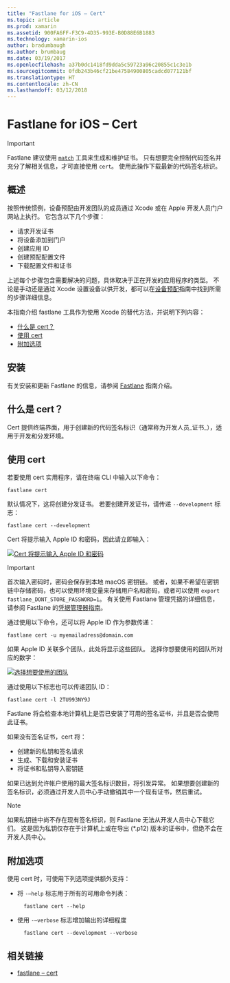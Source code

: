 ```yaml
---
title: "Fastlane for iOS – Cert"
ms.topic: article
ms.prod: xamarin
ms.assetid: 900FA6FF-F3C9-4D35-993E-B0D88E6B1883
ms.technology: xamarin-ios
author: bradumbaugh
ms.author: brumbaug
ms.date: 03/19/2017
ms.openlocfilehash: a37b0dc1418fd9dda5c59723a96c20855c1c3e1b
ms.sourcegitcommit: 0fdb243b46cf21be47584900805cadcd077121bf
ms.translationtype: HT
ms.contentlocale: zh-CN
ms.lasthandoff: 03/12/2018
---
```

# <a name="fastlane-for-ios--cert"></a>Fastlane for iOS – Cert

> [!IMPORTANT]
> Fastlane 建议使用 [`match`](~/ios/deploy-test/provisioning/fastlane/match.md) 工具来生成和维护证书。 只有想要完全控制代码签名并充分了解相关信息，才可直接使用 `cert`。 使用此操作下载最新的代码签名标识。

## <a name="overview"></a>概述

按照传统惯例，设备预配由开发团队的成员通过 Xcode 或在 Apple 开发人员门户网站上执行。 它包含以下几个步骤：

- 请求开发证书
- 将设备添加到门户
- 创建应用 ID
- 创建预配配置文件
- 下载配置文件和证书

上述每个步骤包含需要解决的问题，具体取决于正在开发的应用程序的类型。 不论是手动还是通过 Xcode 设置设备以供开发，都可以在[设备预配](~/ios/get-started/installation/device-provisioning/index.md)指南中找到所需的步骤详细信息。

本指南介绍 fastlane 工具作为使用 Xcode 的替代方法，并说明下列内容：

- [什么是 cert？](#whatiscert)
- [使用 cert](#using)
- [附加选项](#options)

## <a name="installation"></a>安装

有关安装和更新 Fastlane 的信息，请参阅 [Fastlane](~/ios/deploy-test/provisioning/fastlane/index.md#Installation) 指南介绍。

<a name="whatiscert" />

## <a name="what-is-cert"></a>什么是 cert？

Cert 提供终端界面，用于创建新的代码签名标识（通常称为开发人员_证书_），适用于开发和分发环境。

<a name="using" />

## <a name="using-cert"></a>使用 cert

若要使用 cert 实用程序，请在终端 CLI 中输入以下命令：

    fastlane cert

默认情况下，这将创建分发证书。 若要创建开发证书，请传递 `--development` 标志：

    fastlane cert --development

Cert 将提示输入 Apple ID 和密码，因此请立即输入：

[![](cert-images/fastlane-image1.png "Cert 将提示输入 Apple ID 和密码")](cert-images/fastlane-image1.png#lightbox)

> [!IMPORTANT]
> 首次输入密码时，密码会保存到本地 macOS 密钥链。 或者，如果不希望在密钥链中存储密码，也可以使用环境变量来存储用户名和密码，或者可以使用 `export fastlane_DONT_STORE_PASSWORD=1`。 有关使用 Fastlane 管理凭据的详细信息，请参阅 Fastlane 的[凭据管理器指南](https://github.com/fastlane/fastlane/blob/master/credentials_manager/README.md)。

通过使用以下命令，还可以将 Apple ID 作为参数传递：

    fastlane cert -u myemailadress@domain.com

如果 Apple ID 关联多个团队，此处将显示这些团队。 选择你想要使用的团队所对应的数字：

[![](cert-images/fastlane-image2.png "选择想要使用的团队")](cert-images/fastlane-image2.png#lightbox)

通过使用以下标志也可以传递团队 ID：

    fastlane cert -l 2TU993NY9J

Fastlane 将会检查本地计算机上是否已安装了可用的签名证书，并且是否会使用此证书。

如果没有签名证书，cert 将：

- 创建新的私钥和签名请求
- 生成、下载和安装证书
- 将证书和私钥导入密钥链

如果已达到允许帐户使用的最大签名标识数目，将引发异常。 如果想要创建新的签名标识，必须通过开发人员中心手动撤销其中一个现有证书，然后重试。

> [!NOTE]
> 如果私钥链中尚不存在现有签名标识，则 Fastlane 无法从开发人员中心下载它们。 这是因为私钥仅存在于计算机上或在导出 (*.p12) 版本的证书中，但绝不会在开发人员中心。

<a name="options" />

## <a name="additional-options"></a>附加选项

使用 cert 时，可使用下列选项提供额外支持：

- 将 `-–help` 标志用于所有的可用命令列表：

        fastlane cert --help

- 使用 `-–verbose` 标志增加输出的详细程度

        fastlane cert --development --verbose


## <a name="related-links"></a>相关链接

- [fastlane – cert](https://github.com/fastlane/fastlane/blob/master/cert/README.md)
